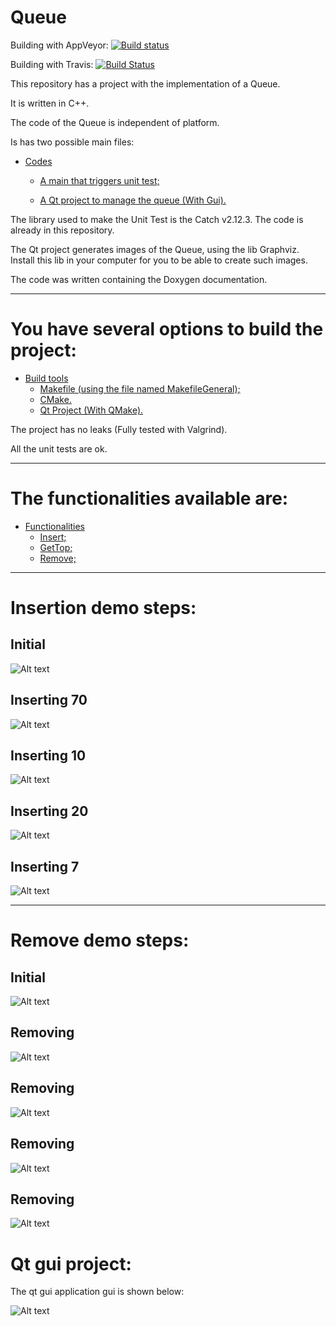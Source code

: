 Queue
====================
Building with AppVeyor: [![Build status](https://ci.appveyor.com/api/projects/status/kabn8dnwy8ccsad0?svg=true)](https://ci.appveyor.com/project/DanielSLima/queue)

Building with Travis: [![Build Status](https://www.travis-ci.com/danielScLima/Queue.svg?branch=master)](https://www.travis-ci.com/danielScLima/Queue)

This repository has a project with the implementation of a Queue.

It is written in C++.

The code of the Queue is independent of platform.

Is has two possible main files:

* [Codes](#markdown-header)
	* [A main that triggers unit test;](#markdown-header-emphasis)

	* [A Qt project to manage the queue (With Gui).](#markdown-header-strikethrough)
	
The library used to make the Unit Test is the Catch v2.12.3. The code is already in this repository.

The Qt project generates images of the Queue, using the lib Graphviz.
Install this lib in your computer for you to be able to create such images.

The code was written containing the Doxygen documentation.

- - -

You have several options to build the project: 
====================

* [Build tools](#markdown-header)
	* [Makefile (using the file named MakefileGeneral);](#markdown-header-emphasis)
	* [CMake.](#markdown-header-emphasis)
	* [Qt Project (With QMake).](#markdown-header-emphasis)

The project has no leaks (Fully tested with Valgrind).

All the unit tests are ok.

- - -

The functionalities available are: 
====================

* [Functionalities](#markdown-header)
	* [Insert;](#markdown-header-emphasis)
	* [GetTop;](#markdown-header-emphasis)	
	* [Remove;](#markdown-header-emphasis)
	
- - -

Insertion demo steps: 
====================

## Initial

![Alt text](images/inserting/1.png)

## Inserting 70

![Alt text](images/inserting/2.png)

## Inserting 10

![Alt text](images/inserting/3.png)

## Inserting 20

![Alt text](images/inserting/4.png)

## Inserting 7

![Alt text](images/inserting/5.png)

- - -

Remove demo steps: 
====================

## Initial 

![Alt text](images/inserting/5.png)

## Removing

![Alt text](images/removing/1.png)

## Removing

![Alt text](images/removing/2.png)

## Removing

![Alt text](images/removing/3.png)

## Removing

![Alt text](images/removing/4.png)


Qt gui project: 
====================
The qt gui application gui is shown below:

![Alt text](images/sample.png)
